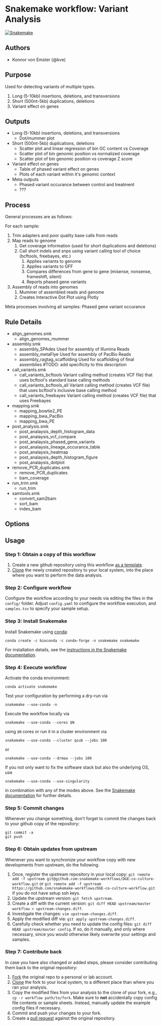 # Snakemake workflow: Variant Analysis

[![Snakemake](https://img.shields.io/badge/snakemake-≥5.0.0-brightgreen.svg)](https://snakemake.bitbucket.io)

## Authors

* Konnor von Emster (@kve)

## Purpose

Used for detecting variants of multiple types.

1. Long (5-10kb) insertions, deletions, and transversions
2. Short (500nt-5kb) duplications, deletions
3. Variant effect on genes

## Outputs

* Long (5-10kb) insertions, deletions, and transversions
  - Dot/mummer plot
* Short (500nt-5kb) duplications, deletions
  - Scatter plot and linear regression of bin GC content vs Coverage
  - Scatter plot of bin genomic position vs normalized coverage
  - Scatter plot of bin genomic position vs coverage Z score
* Variant effect on genes
  - Table of phased variant effect on genes
  - Plots of each variant within it's genomic context
* Meta outputs
  - Phased variant occurance between control and treatment
  - ???

## Process

General processes are as follows:

For each sample:

1. Trim adapters and poor quality base calls from reads
2. Map reads to genome
   1. Get coverage information (used for short duplications and deletions)
   2. Call short indels and snps using variant calling tool of choice (bcftools, freebayes, etc.)
      1. Applies variants to genome
      2. Applies variants to GFF
      3. Compares differences from gene to gene (misense, nonsense, frameshift, silent)
      4. Reports phased gene variants
3. Assembly of reads into genomes
   1. Mummer of assembled reads and genome
   2. Creates Interactive Dot Plot using Plotly

Meta processes involving all samples:
Phased gene variant occurance

## Rule Details

* align_genomes.smk
    - align_genomes_mummer
* assembly.smk
    - assembly_SPAdes
      Used for assembly of Illumina Reads
    - assembly_metaFlye
      Used for assembly of PacBio Reads
    - assembly_ragtag_scaffolding
      Used for scaffolding of final assemblies #TODO: add specificity to this description
* call_variants.smk
    - call_variants_bcftools
      Variant calling method (creates VCF file) that uses bcftool's standard base calling methods
    - call_variants_bcftools_all
      Variant calling method (creates VCF file) that uses bcftool's inclusive base calling method
    - call_variants_freebayes
      Variant calling method (creates VCF file) that uses Freebayes
* mapping.smk
    - mapping_bowtie2_PE
    - mapping_bwa_PacBio
    - mapping_bwa_PE
* post_analysis.smk
    - post_analaysis_depth_histogram_data
    - post_analaysis_vcf_compare
    - post_analaysis_phased_gene_variants
    - post_analaysis_lineage_occurance_table
    - post_analaysis_heatmap
    - post_analaysis_depth_histogram_figure
    - post_analaysis_dotplot
* remove_PCR_duplicates.smk
    - remove_PCR_duplicates
    - bam_coverage
* run_trim.smk
    - run_trim
* samtools.smk
    - convert_sam2bam
    - sort_bam
    - index_bam

## Options

## Usage

### Step 1: Obtain a copy of this workflow

1. Create a new github repository using this workflow [as a template](https://help.github.com/en/articles/creating-a-repository-from-a-template).
2. [Clone](https://help.github.com/en/articles/cloning-a-repository) the newly created repository to your local system, into the place where you want to perform the data analysis.

### Step 2: Configure workflow

Configure the workflow according to your needs via editing the files in the `config/` folder. Adjust `config.yaml` to configure the workflow execution, and `samples.tsv` to specify your sample setup.

### Step 3: Install Snakemake

Install Snakemake using [conda](https://conda.io/projects/conda/en/latest/user-guide/install/index.html):

    conda create -c bioconda -c conda-forge -n snakemake snakemake

For installation details, see the [instructions in the Snakemake documentation](https://snakemake.readthedocs.io/en/stable/getting_started/installation.html).

### Step 4: Execute workflow

Activate the conda environment:

    conda activate snakemake

Test your configuration by performing a dry-run via

    snakemake --use-conda -n

Execute the workflow locally via

    snakemake --use-conda --cores $N

using `$N` cores or run it in a cluster environment via

    snakemake --use-conda --cluster qsub --jobs 100

or

    snakemake --use-conda --drmaa --jobs 100

If you not only want to fix the software stack but also the underlying OS, use

    snakemake --use-conda --use-singularity

in combination with any of the modes above.
See the [Snakemake documentation](https://snakemake.readthedocs.io/en/stable/executable.html) for further details.

### Step 5: Commit changes

Whenever you change something, don't forget to commit the changes back to your github copy of the repository:

    git commit -a
    git push

### Step 6: Obtain updates from upstream

Whenever you want to synchronize your workflow copy with new developments from upstream, do the following.

1. Once, register the upstream repository in your local copy: `git remote add -f upstream git@github.com:snakemake-workflows/DGE-co-culture-workflow.git` or `git remote add -f upstream https://github.com/snakemake-workflows/DGE-co-culture-workflow.git` if you do not have setup ssh keys.
2. Update the upstream version: `git fetch upstream`.
3. Create a diff with the current version: `git diff HEAD upstream/master workflow > upstream-changes.diff`.
4. Investigate the changes: `vim upstream-changes.diff`.
5. Apply the modified diff via: `git apply upstream-changes.diff`.
6. Carefully check whether you need to update the config files: `git diff HEAD upstream/master config`. If so, do it manually, and only where necessary, since you would otherwise likely overwrite your settings and samples.

### Step 7: Contribute back

In case you have also changed or added steps, please consider contributing them back to the original repository:

1. [Fork](https://help.github.com/en/articles/fork-a-repo) the original repo to a personal or lab account.
2. [Clone](https://help.github.com/en/articles/cloning-a-repository) the fork to your local system, to a different place than where you ran your analysis.
3. Copy the modified files from your analysis to the clone of your fork, e.g., `cp -r workflow path/to/fork`. Make sure to **not** accidentally copy config file contents or sample sheets. Instead, manually update the example config files if necessary.
4. Commit and push your changes to your fork.
5. Create a [pull request](https://help.github.com/en/articles/creating-a-pull-request) against the original repository.
